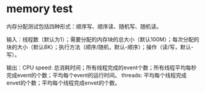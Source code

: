 # memory test

内存分配测试包括四种形式：顺序写、顺序读、随机写、随机读。

输入：线程数（默认为1）；需要分配的内存块的总大小（默认100M）；每次分配的块的大小（默认8K）；执行方法（顺序/随机，默认-顺序）；操作（读/写，默认-写）。

输出：CPU speed: 总消耗时间；所有线程完成的event个数；所有线程平均每秒完成event的个数；平均每个event的运行时间。 threads: 平均每个线程完成envet的个数；平均每个线程完成envet的个数。
